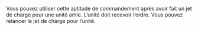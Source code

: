 Vous pouvez utiliser cette aptitude de commandement après avoir fait un jet de charge pour	une 
unité amie. L’unité doit recevoir l’ordre. Vous pouvez relancer le jet de charge pour l’unité.
